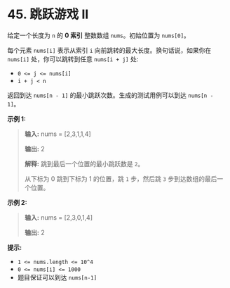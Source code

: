 # 45. 跳跃游戏 II

给定一个长度为 `n` 的 **0 索引** 整数数组 `nums`。初始位置为 `nums[0]`。

每个元素 `nums[i]` 表示从索引 `i` 向前跳转的最大长度。换句话说，如果你在 `nums[i]` 处，你可以跳转到任意 `nums[i + j]` 处:

*   `0 <= j <= nums[i]`
*   `i + j < n`

返回到达 `nums[n - 1]` 的最小跳跃次数。生成的测试用例可以到达 `nums[n - 1]`。

**示例 1:**

> **输入:**  nums = \[2,3,1,1,4]
>
> **输出:**  2
>
> **解释:**  跳到最后一个位置的最小跳跃数是 `2`。
>
>   从下标为 0 跳到下标为 1 的位置，跳 `1` 步，然后跳 `3` 步到达数组的最后一个位置。

**示例 2:**

> **输入:**  nums = \[2,3,0,1,4]
>
> **输出:**  2

**提示:**

*   `1 <= nums.length <= 10^4`
*   `0 <= nums[i] <= 1000`
*   题目保证可以到达 `nums[n-1]`